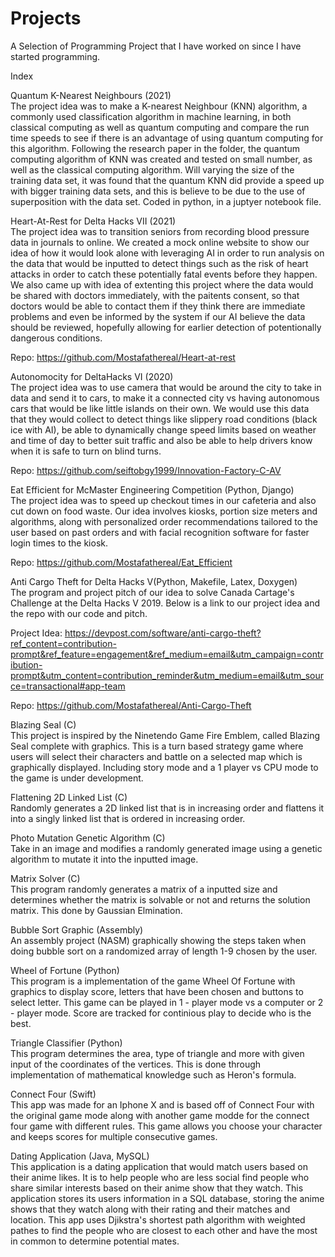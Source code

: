 # Projects
A Selection of Programming Project that I have worked on since I have started programming.

Index

Quantum K-Nearest Neighbours (2021)\
The project idea was to make a K-nearest Neighbour (KNN) algorithm, a commonly used classification algorithm in machine learning, in both classical computing as well as quantum computing and compare the run time speeds to see if there is an advantage of using quantum computing for this algorithm. Following the research paper in the folder, the quantum computing algorithm of KNN was created and tested on small number, as well as the classical computing algorithm. Will varying the size of the training data set, it was found that the quantum KNN did provide a speed up with bigger training data sets, and this is believe to be due to the use of superposition with the data set. Coded in python, in a juptyer notebook file.

Heart-At-Rest for Delta Hacks VII (2021)\
The project idea was to transition seniors from recording blood pressure data in journals to online. We created a mock online website to show our idea of how it would look alone with leveraging AI in order to run analysis on the data that would be inputted to detect things such as the risk of heart attacks in order to catch these potentially fatal events before they happen. We also came up with idea of extenting this project where the data would be shared with doctors immediately, with the paitents consent, so that doctors would be able to contact them if they think there are immediate problems and even be informed by the system if our AI believe the data should be reviewed, hopefully allowing for earlier detection of potentionally dangerous conditions. 

Repo: https://github.com/Mostafathereal/Heart-at-rest

Autonomocity for DeltaHacks VI (2020)\
The project idea was to use camera that would be around the city to take in data and send it to cars, to make it a connected city vs having autonomous cars that would be like little islands on their own. We would use this data that they would collect to detect things like slippery road conditions (black ice with AI), be able to dynamically change speed limits based on weather and time of day to better suit traffic and also be able to help drivers know when it is safe to turn on blind turns.

Repo: https://github.com/seiftobgy1999/Innovation-Factory-C-AV

Eat Efficient for McMaster Engineering Competition (Python, Django)\
The project idea was to speed up checkout times in our cafeteria and also cut down on food waste. Our idea involves kiosks, portion size meters and algorithms, along with personalized order recommendations tailored to the user based on past orders and with facial recognition software for faster login times to the kiosk.

Repo: https://github.com/Mostafathereal/Eat_Efficient

Anti Cargo Theft for Delta Hacks V(Python, Makefile, Latex, Doxygen)\
The program and project pitch of our idea to solve Canada Cartage's Challenge at the Delta Hacks V 2019. 
Below is a link to our project idea and the repo with our code and pitch.

Project Idea:
https://devpost.com/software/anti-cargo-theft?ref_content=contribution-prompt&ref_feature=engagement&ref_medium=email&utm_campaign=contribution-prompt&utm_content=contribution_reminder&utm_medium=email&utm_source=transactional#app-team

Repo:
https://github.com/Mostafathereal/Anti-Cargo-Theft

Blazing Seal (C)\
This project is inspired by the Ninetendo Game Fire Emblem, called Blazing Seal complete with graphics. This is a turn based strategy game where users will select their characters and battle on a selected map which is graphically displayed. Including story mode and a 1 player vs CPU mode to the game is under development.

Flattening 2D Linked List (C)\
Randomly generates a 2D linked list that is in increasing order and flattens it into a singly linked list that is ordered in increasing order.

Photo Mutation Genetic Algorithm (C)\
Take in an image and modifies a randomly generated image using a genetic algorithm to mutate it into the inputted image.

Matrix Solver (C)\
This program randomly generates a matrix of a inputted size and determines whether the matrix is solvable or not and returns the solution matrix. This done by Gaussian Elmination. 

Bubble Sort Graphic (Assembly)\
An assembly project (NASM) graphically showing the steps taken when doing bubble sort on a randomized array of length 1-9 chosen by the user.

Wheel of Fortune (Python)\
This program is a implementation of the game Wheel Of Fortune with graphics to display score, letters that have been chosen and buttons to select letter. This game can be played in 1 - player mode vs a computer or 2 - player mode. Score are tracked for continious play to decide who is the best.

Triangle Classifier (Python)\
This program determines the area, type of triangle and more with given input of the coordinates of the vertices. This is done through implementation of mathematical knowledge such as Heron's formula.

Connect Four (Swift)\
This app was made for an Iphone X and is based off of Connect Four with the original game mode along with another game modde for the connect four game with different rules. This game allows you choose your character and keeps scores for multiple consecutive games.

Dating Application (Java, MySQL)\
This application is a dating application that would match users based on their anime likes. It is to help people who are less social find people who share similar interests based on their anime show that they watch. This application stores its users information in a SQL database, storing the anime shows that they watch along with their rating and their matches and location. This app uses Djikstra's shortest path algorithm with weighted pathes to find the people who are closest to each other and have the most in common to determine potential mates.

